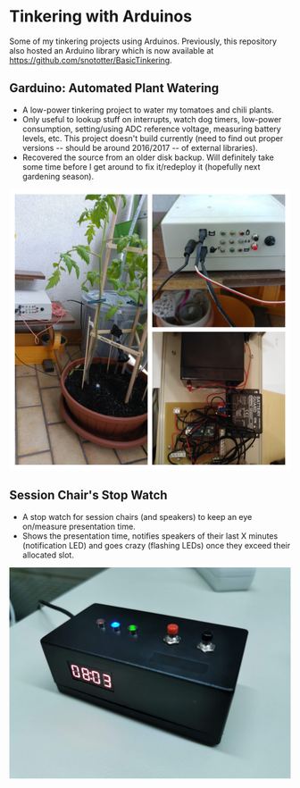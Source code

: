 # Tinkering with Arduinos
Some of my tinkering projects using Arduinos.
Previously, this repository also hosted an Arduino library which is now available at https://github.com/snototter/BasicTinkering.


## Garduino: Automated Plant Watering
* A low-power tinkering project to water my tomatoes and chili plants.
* Only useful to lookup stuff on interrupts, watch dog timers, low-power consumption, setting/using ADC reference voltage, measuring battery levels, etc. This project doesn't build currently (need to find out proper versions -- should be around 2016/2017 -- of external libraries).
* Recovered the source from an older disk backup. Will definitely take some time before I get around to fix it/redeploy it (hopefully next gardening season).

![Example image for Garduino](./Garduino/garduino.jpg "The magic watering box")


## Session Chair's Stop Watch
* A stop watch for session chairs (and speakers) to keep an eye on/measure presentation time.
* Shows the presentation time, notifies speakers of their last X minutes (notification LED) and goes crazy (flashing LEDs) once they exceed their allocated slot.

![Example image for Session Chair project](./SessionChairWatch/session-chair.jpg "Session Chair's Stop Watch")

